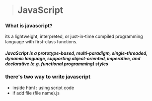 ># JavaScript

### What is javascript? 
its a lightweight, interpreted, or just-in-time compiled programming language with first-class functions.

 #####  JavaScript is a prototype-based, multi-paradigm, single-threaded, dynamic language, supporting object-oriented, imperative, and declarative (e.g. functional programming) styles


 ###  there's two way to write  javascript

  - inside html : 
  using script code 
  - if add file 
  (file name).js


